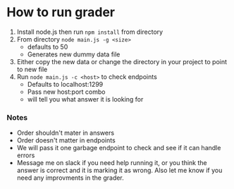 # How to run grader
1. Install node.js then run `npm install` from directory
2. From directory `node main.js -g <size>`
    * defaults to 50
    * Generates new dummy data file
3. Either copy the new data or change the directory in your project to point to new file 
4. Run `node main.js -c <host>` to check endpoints
    * Defaults to localhost:1299
    * Pass new host:port combo 
    * will tell you what answer it is looking for
### Notes
* Order shouldn't mater in answers
* Order doesn't matter in endpoints
* We will pass it one garbage endpoint to check and see if it can handle errors
* Message me on slack if you need help running it, or you think the answer is correct and it is marking it as wrong. Also let me know if you need any improvments in the grader.